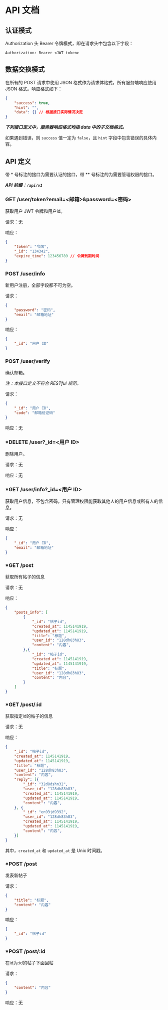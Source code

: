 # API 文档

## 认证模式

Authorization 头 Bearer 令牌模式，即在请求头中包含以下字段：

```
Authorization: Bearer <JWT token>
```

## 数据交换模式

在所有的 POST 请求中使用 JSON 格式作为请求体格式，所有服务端响应使用 JSON 格式。响应格式如下：

```json
{
    "success": true,
    "hint": "",
    "data": {} // 根据接口实际情况决定
}
```

***下列接口定义中，服务器响应格式均指 data 中的子文档格式。***

如果遇到错误，则 `success` 值一定为 `false`，且 `hint` 字段中包含错误的具体内容。

## API 定义

带 \* 号标注的接口为需要认证的接口，带 \*\* 号标注的为需要管理权限的接口。

***API 前缀：`/api/v1`***

### GET /user/token?email=\<邮箱\>&password=\<密码\>

获取用户 JWT 令牌和用户id。

请求：无

响应：

```json
{
    "token": "令牌",
    "_id": "134342",
    "expire_time": 123456789 // 令牌到期时间
}
```

### POST /user/info

新用户注册，全部字段都不可为空。

请求：

```json
{
    "password": "密码",
    "email": "邮箱地址"
}
```

响应：

```json
{
    "_id": "用户 ID"
}
```

### POST /user/verify

确认邮箱。

*注：本接口定义不符合 RESTful 规范。*

请求：

```json
{
    "_id": "用户 ID",
    "code": "邮箱验证码"
}
```

响应：无

### \*DELETE /user?_id=\<用户 ID\>

删除用户。

请求：无

响应：无

### \*GET /user/info?_id=\<用户 ID\>

获取用户信息，不包含密码，只有管理权限能获取其他人的用户信息或所有人的信息。

请求：无

响应：

```json
{
    "_id": "用户 ID",
    "email": "邮箱地址"
}
```

### \*GET /post

获取所有帖子的信息

请求：无

响应：

```json
{
    "posts_info": [
        {
            "_id": "帖子id",
            "created_at": 1145141919,
            "updated_at": 1145141919,
            "title": "标题",
            "user_id": "128dh83h83",
            "content": "内容",
        },{
            "_id": "帖子id",
            "created_at": 1145141919,
            "updated_at": 1145141919,
            "title": "标题",
            "user_id": "128dh83h83",
            "content": "内容",
        }
    ]
}
```

### \*GET /post/:id

获取指定id的帖子的信息

请求：无

响应：

``` json
{
    "_id": "帖子id",
    "created_at": 1145141919,
    "updated_at": 1145141919,
    "title": "标题",
    "user_id": "128dh83h83",
    "content": "内容",
    "reply": [{
        "_id": "32d8dshn32",
        "user_id": "128dh83h83",
        "created_at": 1145141919,
        "updated_at": 1145141919,
        "content": "内容",
    }, {
        "_id": "en93jd9392",
        "user_id": "128dh83h83",
        "created_at": 1145141919,
        "updated_at": 1145141919,
        "content": "内容",
    }]
}
```

其中，`created_at` 和 `updated_at` 是 Unix 时间戳。

### \*POST /post

发表新帖子

请求：
``` json
{
    "title": "标题",
    "content": "内容"
}
```

响应：

```json
{
    "_id": "帖子id"
}
```

### \*POST /post/:id

在id为:id的帖子下面回帖

请求：
``` json
{
    "content": "内容"
}
```

响应：无
